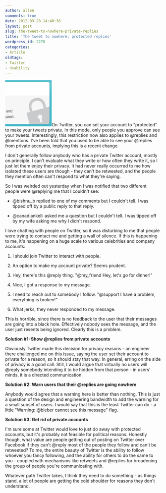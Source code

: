 ```yaml
---
author: allen
comments: true
date: 2012-03-28 14:40:38
layout: post
slug: the-tweet-to-nowhere-private-replies
title: 'The tweet to nowhere: protected replies'
wordpress_id: 2278
categories:
- Article
oldtags:
- Twitter
- Usability
---
```


![](/images/wp-uploads/2012/03/twitter-protected.png)On Twitter, you can set your account to "protected" to make your tweets private. In this mode, only people you approve can see your tweets. Interestingly, this restriction now also applies to @replies and @mentions. I've been told that you used to be able to see your @replies from private accounts, implying this is a recent change.

I don't generally follow anybody who has a private Twitter account, mostly on principle. I can't evaluate what they write or how often they write it, so I just let them enjoy their privacy. It had never really occurred to me how isolated these users are though - they can't be retweeted, and the people they mention often can't respond to what they're saying.

So I was weirded out yesterday when I was notified that two different people were @replying me that I couldn't see:



* &zwnj;@bishnu_b replied to one of my comments but I couldn't tell. I was tipped off by a public reply to that reply.

* &zwnj;@canadiankelli asked me a question but I couldn't tell. I was tipped off by my wife asking me why I didn't respond.


I love chatting with people on Twitter, so it was disturbing to me that people were trying to contact me and getting a wall of silence. If this is happening to me, it's happening on a huge scale to various celebrities and company accounts:

	
  1. I should join Twitter to interact with people.

	
  2. An option to make my account private? Seems prudent.

	
  3. Hey, there's this @reply thing. "@my_friend Hey, let's go for dinner!"

	
  4. Nice, I got a response to my message.

	
  5. I need to reach out to somebody I follow. "@support I have a problem, everything is broken!"

	
  6. What jerks, they never responded to my message.


This is horrible, since there is no feedback to the user that their messages are going into a black hole. Effectively nobody sees the message, and the user just resents being ignored. Clearly this is a problem.

**Solution #1: Show @replies from private accounts**

Obviously Twitter made this decision for privacy reasons - an engineer there challenged me on this issue, saying the user set their account to private for a reason, so it should stay that way. In general, erring on the side of privacy is a good call. Still, I would argue that virtually no users will @reply somebody intending it to be hidden from that person - in users' minds, it is a directed communication.

**Solution #2: Warn users that their @replies are going nowhere**

Anybody would agree that a warning here is better than nothing. This is just a question of the design and engineering bandwidth to add the warning for a small subset of users. I would say that this is the least Twitter can do - a little "Warning: @bieber cannot see this message" flag.

**Solution #3: Get rid of private accounts**

I'm sure some at Twitter would love to just do away with protected accounts, but it's probably not feasible for political reasons. Honestly though, what value are people getting out of posting on Twitter over Facebook if they can't @reply most of the people they follow and can't be retweeted? To me, the entire beauty of Twitter is the ability to follow whoever you fancy following, and the ability for others to do the same to you - coupled with mechanisms like retweets and @replies for broadening the group of people you're communicating with.

Whatever path Twitter takes, I think they need to do something - as things stand, a lot of people are getting the cold shoulder for reasons they don't understand.
